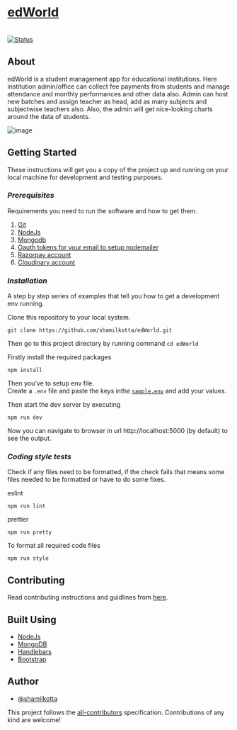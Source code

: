<a href="https://edworld.gq"><h1><b>edWorld</b></h1></a>
<br>
<a href="https://edworld.gq">
<img src="https://img.shields.io/badge/status-active-success.svg" alt="Status">
</a>

## **About**

edWorld is a student management app for educational institutions. Here institution admin/office can collect fee payments from students and manage attendance and monthly performances and other data also. Admin can host new batches and assign teacher as head, add as many subjects and subjectwise teachers also. Also, the admin will get nice-looking charts around the data of students.

![image](https://user-images.githubusercontent.com/64640025/211061221-cdd72a97-87b0-4ae9-a66e-310be5d07250.png)


## **Getting Started**

These instructions will get you a copy of the project up and running on your local machine for development and testing purposes.

### _Prerequisites_

Requirements you need to run the software and how to get them.

1. [Git](https://git-scm.com/downloads)
2. [NodeJs](https://nodejs.org/en/download)
3. [Mongodb](https://www.mongodb.com/docs/manual/tutorial/getting-started/)
4. [Oauth tokens for your email to setup nodemailer](https://www.freecodecamp.org/news/use-nodemailer-to-send-emails-from-your-node-js-server/)
5. [Razorpay account](https://dashboard.razorpay.com/signup)
6. [Cloudinary account](https://cloudinary.com/users/register_free)

### _Installation_

A step by step series of examples that tell you how to get a development env running.

Clone this repository to your local system.

```
git clone https://github.com/shamilkotta/edWorld.git
```

Then go to this project directory by running command `cd edWorld`

Firstly install the required packages

```
npm install
```

Then you've to setup env file. <br>
Create a `.env` file and paste the keys inthe [`sample.env`](/sample.env) and add your values.

Then start the dev server by executing

```
npm run dev
```

Now you can navigate to browser in url http://localhost:5000 (by default) to see the output.

### _Coding style tests_

Check if any files need to be formatted, if the check fails that means some files needed to be formatted or have to do some fixes.

eslint

```
npm run lint
```

prettier

```
npm run pretty
```

To format all required code files

```
npm run style
```

## **Contributing**

Read contributing instructions and guidlines from [here](/CONTRIBUTING.md).

## **Built Using**

- [NodeJs](https://nodejs.org/en/)
- [MongoDB](https://www.mongodb.com/)
- [Handlebars](https://handlebarsjs.com/)
- [Bootstrap](https://getbootstrap.com/docs/5.2/getting-started/introduction/)

## **Author**

- [@shamilkotta](https://github.com/shamilkotta)

This project follows the [all-contributors](https://github.com/all-contributors/all-contributors) specification. Contributions of any kind are welcome!
